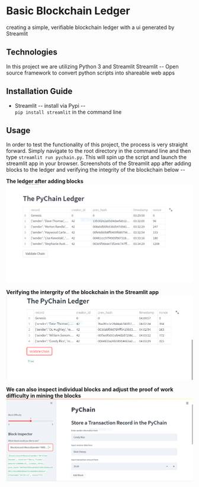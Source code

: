 # Basic Blockchain Ledger
creating a simple, verifiable blockchain ledger with a ui generated by Streamlit
## Technologies

In this project we are utilizing Python 3 and Streamlit
Streamlit -- Open source framework to convert python scripts into shareable web apps
## Installation Guide

* Streamlit -- install via Pypi --  
 `pip install streamlit` in the command line
## Usage

In order to test the functionality of this project, the process is very straight forward.  Simply navigate to the root directory in the command line and then type `streamlit run pychain.py`.  This will spin up the script and launch the streamlit app in your browser.  Screenshots of the Streamlit app after adding blocks to the ledger and verifying the integrity of the blockchain below --  

**The ledger after adding blocks**
!['Pychain ledger'](./screenshots/ledger_screenshot.PNG)  

**Verifying the intergrity of the blockchain in the Streamlit app**  
!['Verified Blockchain'](./screenshots/validate_chain.PNG)  

**We can also inspect individual blocks and adjust the proof of work difficulty in mining the blocks**  
!['Inspecting Blocks'](./screenshots/inspect_blocks.PNG)  
